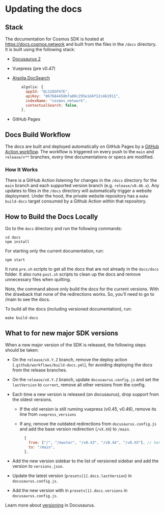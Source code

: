 # Updating the docs

## Stack

The documentation for Cosmos SDK is hosted at https://docs.cosmos.network and built from the files in the `/docs` directory.
It is built using the following stack:

* [Docusaurus 2](https://docusaurus.io)
* Vuepress (pre v0.47)
* [Algolia DocSearch](https://docsearch.algolia.com/)

  ```js
      algolia: {
        appId: "QLS2QSP47E",
        apiKey: "067b84458bfa80c295e1d4f12c461911",
        indexName: "cosmos_network",
        contextualSearch: false,
      },
  ```

* GitHub Pages

## Docs Build Workflow

The docs are built and deployed automatically on GitHub Pages by a [GitHub Action workflow](../.github/workflows/build-docs.yml).
The workflow is triggered on every push to the `main` and `release/v**` branches, every time documentations or specs are modified.

### How It Works

There is a GitHub Action listening for changes in the `/docs` directory for the `main` branch and each supported version branch (e.g. `release/v0.46.x`). Any updates to files in the `/docs` directory will automatically trigger a website deployment. Under the hood, the private website repository has a `make build-docs` target consumed by a Github Action within that repository.

## How to Build the Docs Locally

Go to the `docs` directory and run the following commands:

```shell
cd docs
npm install
```

For starting only the current documentation, run:

```shell
npm start
```

It runs `pre.sh` scripts to get all the docs that are not already in the `docs/docs` folder.
It also runs `post.sh` scripts to clean up the docs and remove unnecessary files when quitting.

Note, the command above only build the docs for the current versions.
With the drawback that none of the redirections works. So, you'll need to go to /main to see the docs.

To build all the docs (including versioned documentation), run:

```shell
make build-docs
```

## What to for new major SDK versions

When a new major version of the SDK is released, the following steps should be taken:

* On the `release/vX.Y.Z` branch, remove the deploy action (`.github/workflows/build-docs.yml`), for avoiding deploying the docs from the release branches.
* On the `release/vX.Y.Z` branch, update `docusaurus.config.js` and set the `lastVersion` to `current`, remove all other versions from the config.
* Each time a new version is released (on docusaurus), drop support from the oldest versions.
    * If the old version is still running vuepress (v0.45, v0.46), remove its line from `vuepress_versions`
    * If any, remove the outdated redirections from `docusaurus.config.js` and add the base version redirection (`/vX.XX`) to `/main`.

      ```js
        {
          from: ["/", "/master", "/v0.43", "/v0.44", "/v0.XX"], // here add the deprecated version
          to: "/main",
        },
      ```

* Add the new version sidebar to the list of versioned sidebar and add the version to `versions.json`.
* Update the latest version (`presets[1].docs.lastVersion`) in `docusaurus.config.js`.
* Add the new version with in `presets[1].docs.versions` in `docusaurus.config.js`.

Learn more about [versioning](https://docusaurus.io/docs/versioning) in Docusaurus.
